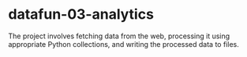 # datafun-03-analytics
The project involves fetching data from the web, processing it using appropriate Python collections, and writing the processed data to files.
